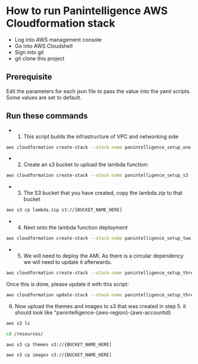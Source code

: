 # How to run Panintelligence AWS Cloudformation stack

- Log into AWS management console
- Go into AWS Cloudshell
- Sign into git 
- git clone this project


## Prerequisite 
Edit the parameters for each json file to pass the value into the yaml scripts. Some values are set to default.

## Run these commands 

- 1) This script builds the infrastructure of VPC and networking side
``` BASH
aws cloudformation create-stack --stack-name panintelligence_setup_one --template-body file://infrastructure_setup_one.yaml --parameters file://setup_one_parameters.json --capabilities CAPABILITY_NAMED_IAM
```

- 2) Create an s3 bucket to upload the lambda function:

```BASH
aws cloudformation create-stack --stack-name panintelligence_setup_s3 --template-body file://s3_creation.yaml --parameters file://s3_parameters.json --capabilities CAPABILITY_NAMED_IAM
```
- 3) The S3 bucket that you have created, copy the lambda.zip to that bucket

```BASH
aws s3 cp lambda.zip s3://{BUCKET_NAME_HERE]
```

- 4) Next onto the lambda function deployment

```BASH
aws cloudformation create-stack --stack-name panintelligence_setup_two --template-body file://infrastructure_setup_two.yml --parameters file://setup_two_parameters.json --capabilities CAPABILITY_NAMED_IAM
```

- 5) We will need to deploy the AMI. As there is a circular dependency we will need to update it afterwards. 
```BASH
aws cloudformation create-stack --stack-name panintelligence_setup_three --template-body file://infrastructure_setup_three.yml --parameters file://setup_three_parameters.json --capabilities CAPABILITY_NAMED_IAM
```
Once this is done, please update it with this script:
```BASH
aws cloudformation update-stack --stack-name panintelligence_setup_three --template-body file://infrastructure_setup_three_update.yml --parameters file://setup_three_parameters.json --capabilities CAPABILITY_NAMED_IAM
```

6) Now upload the themes and images to s3 that was created in step 5.
it should look like "panintelligence-{aws-region}-{aws-accountid}
```BASH
aws s3 ls
```
```BASH
cd /resources/
```
```BASH
aws s3 cp themes s3://{BUCKET_NAME_HERE]
```
```BASH
aws s3 cp images s3://{BUCKET_NAME_HERE]
```






